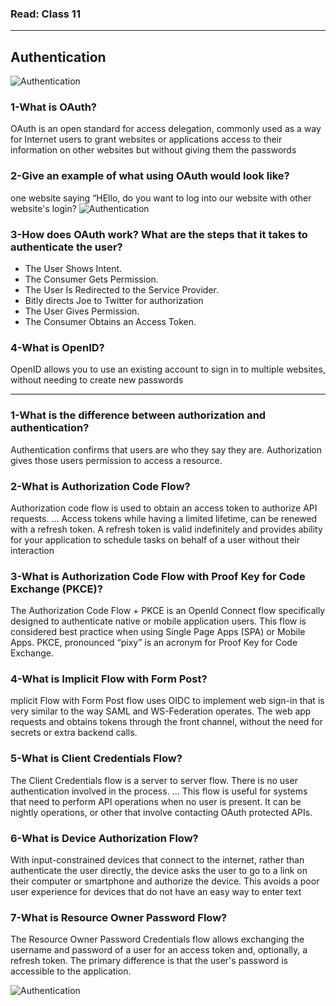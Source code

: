 ### Read: Class 11
----------------------------------------------------------------------------------------
## Authentication
![Authentication](https://www.loginradius.com/blog/start-with-identity/static/c49123200495a3bc193612dc9923645d/a3513/Authentication-vs.-Authorization.png)

### 1-What is OAuth?

OAuth is an open standard for access delegation, commonly used as a way for Internet users to grant websites or applications access to their information on other websites but without giving them the passwords

### 2-Give an example of what using OAuth would look like?

one website saying “HEllo, do you want to log into our website with other website's login?
![Authentication](https://d33wubrfki0l68.cloudfront.net/ecfd750086b8ac97fe5aaa08fdde917732b13225/f58f5/assets-jekyll/blog/oauth/biketoworkday-fb-login-f00e39aabbf3e44bc3570333643cbf5d966fc27367dbffd2623ff4a3694831c3.png)

### 3-How does OAuth work? What are the steps that it takes to authenticate the user?

- The User Shows Intent.
- The Consumer Gets Permission.
- The User Is Redirected to the Service Provider.
- Bitly directs Joe to Twitter for authorization
- The User Gives Permission.
- The Consumer Obtains an Access Token.

### 4-What is OpenID?

OpenID allows you to use an existing account to sign in to multiple websites, without needing to create new passwords

----------------------------------------------------------------------------------------------------------------------------------

### 1-What is the difference between authorization and authentication?

Authentication confirms that users are who they say they are. Authorization gives those users permission to access a resource.

### 2-What is Authorization Code Flow?

Authorization code flow is used to obtain an access token to authorize API requests. ... Access tokens while having a limited lifetime, can be renewed with a refresh token. A refresh token is valid indefinitely and provides ability for your application to schedule tasks on behalf of a user without their interaction

### 3-What is Authorization Code Flow with Proof Key for Code Exchange (PKCE)?

The Authorization Code Flow + PKCE is an OpenId Connect flow specifically designed to authenticate native or mobile application users. This flow is considered best practice when using Single Page Apps (SPA) or Mobile Apps. PKCE, pronounced “pixy” is an acronym for Proof Key for Code Exchange.

### 4-What is Implicit Flow with Form Post?

mplicit Flow with Form Post flow uses OIDC to implement web sign-in that is very similar to the way SAML and WS-Federation operates. The web app requests and obtains tokens through the front channel, without the need for secrets or extra backend calls.

### 5-What is Client Credentials Flow?
The Client Credentials flow is a server to server flow. There is no user authentication involved in the process. ... This flow is useful for systems that need to perform API operations when no user is present. It can be nightly operations, or other that involve contacting OAuth protected APIs.

### 6-What is Device Authorization Flow?

With input-constrained devices that connect to the internet, rather than authenticate the user directly, the device asks the user to go to a link on their computer or smartphone and authorize the device. This avoids a poor user experience for devices that do not have an easy way to enter text

### 7-What is Resource Owner Password Flow?
The Resource Owner Password Credentials flow allows exchanging the username and password of a user for an access token and, optionally, a refresh token. The primary difference is that the user's password is accessible to the application.

![Authentication](https://docs.wso2.com/download/attachments/60493894/OAuth%20grant%20types%20-%20password.png?version=1&modificationDate=1510604129000&api=v2)
